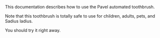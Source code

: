 This documentation describes how to use the Pavel automated toothbrush.

Note that this toothbrush is totally safe to use for children, adults, pets, and Sadius ladius.

You should try it right away.
